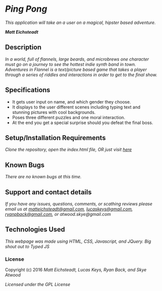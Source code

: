 # _Ping Pong_

_This application will take an a user on a magical, hipster based adventure._

_**Matt Eichsteadt**_

## Description

_In a world, full of flannels, large beards, and microbrews one character must go on a journey to see the hottest indie synth band in town. Adventures in Flannel is a text/picture based game that takes a player through a series of riddles and interactions in order to get to the final show._

## Specifications

* It gets user input on name, and which gender they choose.
* It displays to the user different scenes including typing text and stunning pictures with cool backgrounds.
* Poses three different puzzles and one moral interaction.
* At the end you get a special surprise should you defeat the final boss.


## Setup/Installation Requirements

_Clone the repository,_
_open the index.html file,_
_OR_
_just visit [here](https://ryanpback.github.io/superAdventureTime)_

## Known Bugs

_There are no known bugs at this time._

## Support and contact details

_If you have any issues, questions, comments, or scathing reviews please email us at matteichsteadt@gmail.com, lucaskeys@gmail.com, ryanpback@gmail.com, or atwood.skye@gmail.com_

## Technologies Used

_This webpage was made using HTML, CSS, Javascript, and JQuery. Big shout out to Typed JS_

### License

Copyright (c) 2016 _Matt Eichsteadt, Lucas Keys, Ryan Back, and Skye Atwood_

*Licensed under the GPL License*
